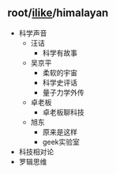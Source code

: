## root/[ilike](../README.md)/himalayan
* 科学声音
  * 汪诘
    * 科学有故事
  * 吴京平
    * 柔软的宇宙
    * 科学史评话
    * 量子力学外传
  * 卓老板
    * 卓老板聊科技
  * 旭东
    * 原来是这样
    * geek实验室
* 科技相对论
* 罗辑思维